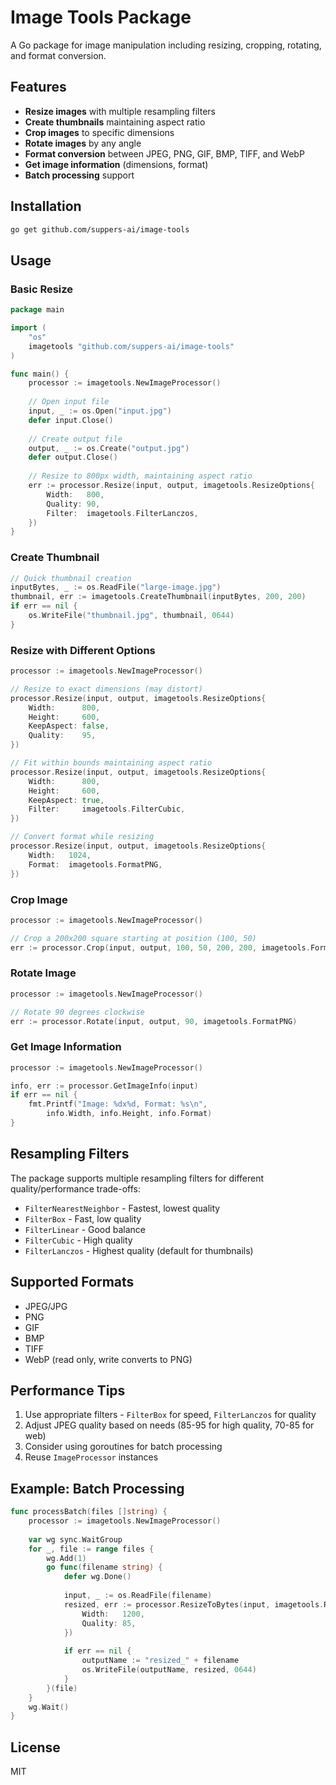 # Image Tools Package

A Go package for image manipulation including resizing, cropping, rotating, and format conversion.

## Features

- **Resize images** with multiple resampling filters
- **Create thumbnails** maintaining aspect ratio
- **Crop images** to specific dimensions
- **Rotate images** by any angle
- **Format conversion** between JPEG, PNG, GIF, BMP, TIFF, and WebP
- **Get image information** (dimensions, format)
- **Batch processing** support

## Installation

```bash
go get github.com/suppers-ai/image-tools
```

## Usage

### Basic Resize

```go
package main

import (
    "os"
    imagetools "github.com/suppers-ai/image-tools"
)

func main() {
    processor := imagetools.NewImageProcessor()
    
    // Open input file
    input, _ := os.Open("input.jpg")
    defer input.Close()
    
    // Create output file
    output, _ := os.Create("output.jpg")
    defer output.Close()
    
    // Resize to 800px width, maintaining aspect ratio
    err := processor.Resize(input, output, imagetools.ResizeOptions{
        Width:   800,
        Quality: 90,
        Filter:  imagetools.FilterLanczos,
    })
}
```

### Create Thumbnail

```go
// Quick thumbnail creation
inputBytes, _ := os.ReadFile("large-image.jpg")
thumbnail, err := imagetools.CreateThumbnail(inputBytes, 200, 200)
if err == nil {
    os.WriteFile("thumbnail.jpg", thumbnail, 0644)
}
```

### Resize with Different Options

```go
processor := imagetools.NewImageProcessor()

// Resize to exact dimensions (may distort)
processor.Resize(input, output, imagetools.ResizeOptions{
    Width:      800,
    Height:     600,
    KeepAspect: false,
    Quality:    95,
})

// Fit within bounds maintaining aspect ratio
processor.Resize(input, output, imagetools.ResizeOptions{
    Width:      800,
    Height:     600,
    KeepAspect: true,
    Filter:     imagetools.FilterCubic,
})

// Convert format while resizing
processor.Resize(input, output, imagetools.ResizeOptions{
    Width:   1024,
    Format:  imagetools.FormatPNG,
})
```

### Crop Image

```go
processor := imagetools.NewImageProcessor()

// Crop a 200x200 square starting at position (100, 50)
err := processor.Crop(input, output, 100, 50, 200, 200, imagetools.FormatJPEG)
```

### Rotate Image

```go
processor := imagetools.NewImageProcessor()

// Rotate 90 degrees clockwise
err := processor.Rotate(input, output, 90, imagetools.FormatPNG)
```

### Get Image Information

```go
processor := imagetools.NewImageProcessor()

info, err := processor.GetImageInfo(input)
if err == nil {
    fmt.Printf("Image: %dx%d, Format: %s\n", 
        info.Width, info.Height, info.Format)
}
```

## Resampling Filters

The package supports multiple resampling filters for different quality/performance trade-offs:

- `FilterNearestNeighbor` - Fastest, lowest quality
- `FilterBox` - Fast, low quality
- `FilterLinear` - Good balance
- `FilterCubic` - High quality
- `FilterLanczos` - Highest quality (default for thumbnails)

## Supported Formats

- JPEG/JPG
- PNG
- GIF
- BMP
- TIFF
- WebP (read only, write converts to PNG)

## Performance Tips

1. Use appropriate filters - `FilterBox` for speed, `FilterLanczos` for quality
2. Adjust JPEG quality based on needs (85-95 for high quality, 70-85 for web)
3. Consider using goroutines for batch processing
4. Reuse `ImageProcessor` instances

## Example: Batch Processing

```go
func processBatch(files []string) {
    processor := imagetools.NewImageProcessor()
    
    var wg sync.WaitGroup
    for _, file := range files {
        wg.Add(1)
        go func(filename string) {
            defer wg.Done()
            
            input, _ := os.ReadFile(filename)
            resized, err := processor.ResizeToBytes(input, imagetools.ResizeOptions{
                Width:   1200,
                Quality: 85,
            })
            
            if err == nil {
                outputName := "resized_" + filename
                os.WriteFile(outputName, resized, 0644)
            }
        }(file)
    }
    wg.Wait()
}
```

## License

MIT